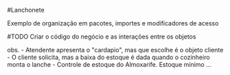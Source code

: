 #Lanchonete

Exemplo de organização em pacotes, importes e modificadores de acesso

#TODO
Criar o código do negócio e as interações entre os objetos

obs.    - Atendente apresenta o "cardapio", mas que escolhe é o objeto cliente
        - O cliente solicita, mas a baixa do estoque é dada quando o cozinheiro monta o lanche
        - Controle de estoque do Almoxarife. Estoque mínimo ...
        